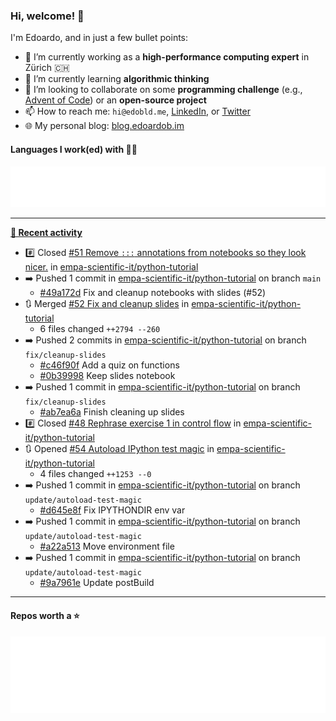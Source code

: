 ### Hi, welcome! 👋 

I'm Edoardo, and in just a few bullet points:

- 🔭 I’m currently working as a **high-performance computing expert** in Zürich 🇨🇭
- 🌱 I’m currently learning **algorithmic thinking**
- 👯 I’m looking to collaborate on some **programming challenge** (e.g., [Advent of Code](https://github.com/edoardob90/aoc2022)) or an **open-source project**
- 📫 How to reach me: `hi@edobld.me`, [LinkedIn](https://linkedin.com/in/edobld), or [Twitter](https://twitter.com/eadweard90)
- 🌐 My personal blog: [blog.edoardob.im](https://blog.edoardob.im)

#### Languages I work(ed) with 👨‍💻

<img src="https://github.com/edoardob90/edoardob90/blob/main/.cache/languages.svg">

---

**[📰 Recent activity](https://github.com/edoardob90)**
* #️⃣ Closed [#51 Remove `:::` annotations from notebooks so they look nicer.](https://github.com/empa-scientific-it/python-tutorial/issues/51) in [empa-scientific-it/python-tutorial](https://github.com/empa-scientific-it/python-tutorial)
* ➡️ Pushed 1 commit in [empa-scientific-it/python-tutorial](https://github.com/empa-scientific-it/python-tutorial) on branch `main`
  * [#49a172d](https://github.com/empa-scientific-it/python-tutorial/commit/49a172d) Fix and cleanup notebooks with slides (#52)
* 🔃 Merged [#52 Fix and cleanup slides](https://github.com/empa-scientific-it/python-tutorial/pull/52) in [empa-scientific-it/python-tutorial](https://github.com/empa-scientific-it/python-tutorial)
  * 6 files changed `++2794 --260`
* ➡️ Pushed 2 commits in [empa-scientific-it/python-tutorial](https://github.com/empa-scientific-it/python-tutorial) on branch `fix/cleanup-slides`
  * [#c46f90f](https://github.com/empa-scientific-it/python-tutorial/commit/c46f90f) Add a quiz on functions
  * [#0b39998](https://github.com/empa-scientific-it/python-tutorial/commit/0b39998) Keep slides notebook
* ➡️ Pushed 1 commit in [empa-scientific-it/python-tutorial](https://github.com/empa-scientific-it/python-tutorial) on branch `fix/cleanup-slides`
  * [#ab7ea6a](https://github.com/empa-scientific-it/python-tutorial/commit/ab7ea6a) Finish cleaning up slides
* #️⃣ Closed [#48 Rephrase exercise 1 in control flow](https://github.com/empa-scientific-it/python-tutorial/issues/48) in [empa-scientific-it/python-tutorial](https://github.com/empa-scientific-it/python-tutorial)
* 🔃 Opened [#54 Autoload IPython test magic](https://github.com/empa-scientific-it/python-tutorial/pull/54) in [empa-scientific-it/python-tutorial](https://github.com/empa-scientific-it/python-tutorial)
  * 4 files changed `++1253 --0`
* ➡️ Pushed 1 commit in [empa-scientific-it/python-tutorial](https://github.com/empa-scientific-it/python-tutorial) on branch `update/autoload-test-magic`
  * [#d645e8f](https://github.com/empa-scientific-it/python-tutorial/commit/d645e8f) Fix IPYTHONDIR env var
* ➡️ Pushed 1 commit in [empa-scientific-it/python-tutorial](https://github.com/empa-scientific-it/python-tutorial) on branch `update/autoload-test-magic`
  * [#a22a513](https://github.com/empa-scientific-it/python-tutorial/commit/a22a513) Move environment file
* ➡️ Pushed 1 commit in [empa-scientific-it/python-tutorial](https://github.com/empa-scientific-it/python-tutorial) on branch `update/autoload-test-magic`
  * [#9a7961e](https://github.com/empa-scientific-it/python-tutorial/commit/9a7961e) Update postBuild


---

#### Repos worth a ⭐

<img src="https://github.com/edoardob90/edoardob90/blob/main/.cache/stars.svg">

<!--
- ⚡ Fun fact: ...
- 🤔 I’m looking for help with ...
- 💬 Ask me about ...
-->
